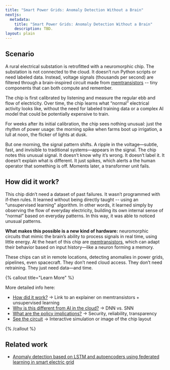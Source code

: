 ```yaml
---
title: "Smart Power Grids: Anomaly Detection Without a Brain"
nextjs:
  metadata:
    title: "Smart Power Grids: Anomaly Detection Without a Brain"
    description: TBD.
layout: plain
---
```


## Scenario
A rural electrical substation is retrofitted with a neuromorphic chip. The substation is not connected to the cloud. It doesn’t run Python scripts or need labeled data. Instead, voltage signals (thousands per second) are filtered through a brain-inspired circuit made from [memtransistors](#) -- tiny components that can both compute and remember.

The chip is first calibrated by listening and measure the regular ebb and flow of electricity. Over time, the chip learns what “normal” electrical activity looks like, without the need for labeled training data or a complex AI model that could be potentially expensive to train. 

For weeks after its initial calibration, the chip sees nothing unusual: just the rhythm of power usage: the morning spike when farms boot up irrigation, a lull at noon, the flicker of lights at dusk.

But one morning, the signal pattern shifts. A ripple in the voltage—subtle, fast, and invisible to traditional systems—appears in the signal. The chip notes this unusual signal.
It doesn’t know why it’s wrong. It doesn’t label it. It doesn’t explain what is different. It just spikes, which alerts a the human operator that something is off. Moments later, a transformer unit fails.

## How did it work?
This chip didn’t need a dataset of past failures. It wasn’t programmed with if-then rules. It learned without being directly taught -- using an "unsupervised learning" algorithm. In other words, it learned simply by observing the flow of everyday electricity, building its own internal sense of “normal” based on everyday patterns. In this way, it was able to noticed unusual patterns.

**What makes this possible is a new kind of hardware:** neuromorphic circuits that mimic the brain’s ability to process signals in real time, using little energy. At the heart of this chip are [memtransistors](#), which can adapt their behavior based on input history—like a neuron forming a memory.

These chips can sit in remote locations, detecting anomalies in power grids, pipelines, even spacecraft. They don’t need cloud access. They don’t need retraining. They just need data—and time.

{% callout title="Learn More" %}

More detailed info here:
* [How did it work?](#) → Link to an explainer on memtransistors + unsupervised learning
* [Why is this different from AI in the cloud?](#) → DNN vs. SNN
* [What are the policy implications?](#) → Security, reliability, transparency
* [See the circuit](#) → Interactive simulation or image of the chip layout

{% /callout %}

## Related work

* [Anomaly detection based on LSTM and autoencoders using federated learning in smart electric grid](https://www.sciencedirect.com/science/article/pii/S0743731524001151)